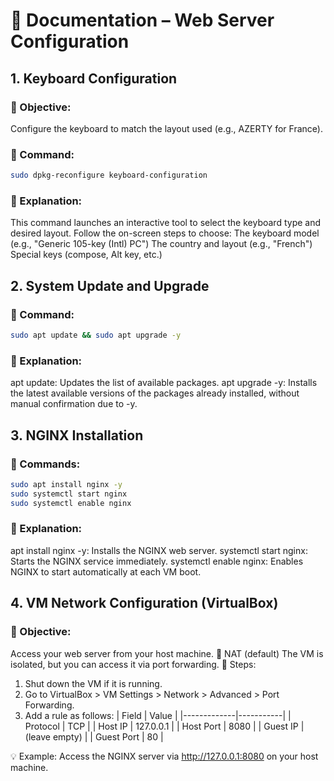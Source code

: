 # 📄 Documentation – Web Server Configuration

## 1. Keyboard Configuration

### 📌 Objective:
Configure the keyboard to match the layout used (e.g., AZERTY for France).

### 🧰 Command:

```bash
sudo dpkg-reconfigure keyboard-configuration
```

### 📝 Explanation:

This command launches an interactive tool to select the keyboard type and desired layout. Follow the on-screen steps to choose:
The keyboard model (e.g., "Generic 105-key (Intl) PC")
The country and layout (e.g., "French")
Special keys (compose, Alt key, etc.)


## 2. System Update and Upgrade

### 🧰 Command:

```bash
sudo apt update && sudo apt upgrade -y
```

### 📝 Explanation:

apt update: Updates the list of available packages.
apt upgrade -y: Installs the latest available versions of the packages already installed, without manual confirmation due to -y.

## 3. NGINX Installation

### 🧰 Commands:

```bash
sudo apt install nginx -y
sudo systemctl start nginx
sudo systemctl enable nginx
```

### 📝 Explanation:
apt install nginx -y: Installs the NGINX web server.
systemctl start nginx: Starts the NGINX service immediately.
systemctl enable nginx: Enables NGINX to start automatically at each VM boot.

## 4. VM Network Configuration (VirtualBox)

### 🎯 Objective:

Access your web server from your host machine.
🔧 NAT (default)
The VM is isolated, but you can access it via port forwarding.
🔄 Steps:
1. Shut down the VM if it is running.
2. Go to VirtualBox > VM Settings > Network > Advanced > Port Forwarding.
3. Add a rule as follows:
| Field       | Value     |
|-------------|-----------|
| Protocol    | TCP       |
| Host IP     | 127.0.0.1 |
| Host Port   | 8080      |
| Guest IP    | (leave empty) |
| Guest Port  | 80        |

💡 Example:
Access the NGINX server via http://127.0.0.1:8080 on your host machine.
